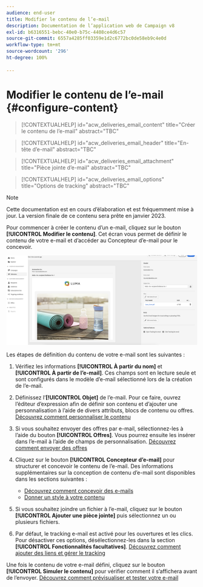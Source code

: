 ```yaml
---
audience: end-user
title: Modifier le contenu de l’e-mail
description: Documentation de l’application web de Campaign v8
exl-id: b6316551-bebc-40e0-b75c-4408ce4d6c57
source-git-commit: 6557a4285ff03359e1d2c6772bc0de58eb9c4e0d
workflow-type: tm+mt
source-wordcount: '296'
ht-degree: 100%

---
```


# Modifier le contenu de l’e-mail {#configure-content}

>[!CONTEXTUALHELP]
>id="acw_deliveries_email_content"
>title="Créer le contenu de l’e-mail"
>abstract="TBC"

>[!CONTEXTUALHELP]
>id="acw_deliveries_email_header"
>title="En-tête d’e-mail"
>abstract="TBC"

>[!CONTEXTUALHELP]
>id="acw_deliveries_email_attachment"
>title="Pièce jointe d’e-mail"
>abstract="TBC"

>[!CONTEXTUALHELP]
>id="acw_deliveries_email_options"
>title="Options de tracking"
>abstract="TBC"

>[!NOTE]
>
>Cette documentation est en cours d’élaboration et est fréquemment mise à jour. La version finale de ce contenu sera prête en janvier 2023.

Pour commencer à créer le contenu d’un e-mail, cliquez sur le bouton **[!UICONTROL Modifier le contenu]**. Cet écran vous permet de définir le contenu de votre e-mail et d’accéder au Concepteur d’e-mail pour le concevoir.

![](assets/content-dashboard.png)

Les étapes de définition du contenu de votre e-mail sont les suivantes :

1. Vérifiez les informations **[!UICONTROL À partir du nom]** et **[!UICONTROL À partir de l’e-mail]**. Ces champs sont en lecture seule et sont configurés dans le modèle d’e-mail sélectionné lors de la création de l’e-mail.

1. Définissez l’**[!UICONTROL Objet]** de l’e-mail. Pour ce faire, ouvrez l’éditeur d’expression afin de définir son contenu et d’ajouter une personnalisation à l’aide de divers attributs, blocs de contenu ou offres. [Découvrez comment personnaliser le contenu](../personalization/personalize.md)

1. Si vous souhaitez envoyer des offres par e-mail, sélectionnez-les à l’aide du bouton **[!UICONTROL Offres]**. Vous pourrez ensuite les insérer dans l’e-mail à l’aide de champs de personnalisation. [Découvrez comment envoyer des offres](offers.md)

1. Cliquez sur le bouton **[!UICONTROL Concepteur d’e-mail]** pour structurer et concevoir le contenu de l’e-mail. Des informations supplémentaires sur la conception de contenu d’e-mail sont disponibles dans les sections suivantes :

   * [Découvrez comment concevoir des e-mails](create-email-content.md)
   * [Donner un style à votre contenu](get-started-email-style.md)

1. Si vous souhaitez joindre un fichier à l’e-mail, cliquez sur le bouton **[!UICONTROL Ajouter une pièce jointe]** puis sélectionnez un ou plusieurs fichiers.

   <!--limitation on size + number of files?-->

1. Par défaut, le tracking e-mail est activé pour les ouvertures et les clics. Pour désactiver ces options, désélectionnez-les dans la section **[!UICONTROL Fonctionnalités facultatives]**. [Découvrez comment ajouter des liens et gérer le tracking](message-tracking.md)

Une fois le contenu de votre e-mail défini, cliquez sur le bouton **[!UICONTROL Simuler le contenu]** pour vérifier comment il s’affichera avant de l’envoyer. [Découvrez comment prévisualiser et tester votre e-mail](../preview-test/preview-test.md)

<!-- show screenshot showing an email fully configured + highlight the simulate content button-->
